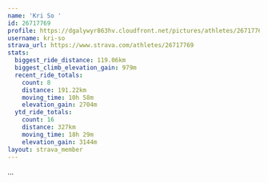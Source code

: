 ```yaml
---
name: 'Kri So '
id: 26717769
profile: https://dgalywyr863hv.cloudfront.net/pictures/athletes/26717769/7761026/13/large.jpg
username: kri-so
strava_url: https://www.strava.com/athletes/26717769
stats:
  biggest_ride_distance: 119.06km
  biggest_climb_elevation_gain: 979m
  recent_ride_totals:
    count: 8
    distance: 191.22km
    moving_time: 10h 58m
    elevation_gain: 2704m
  ytd_ride_totals:
    count: 16
    distance: 327km
    moving_time: 18h 29m
    elevation_gain: 3144m
layout: strava_member
--- 
```

...
